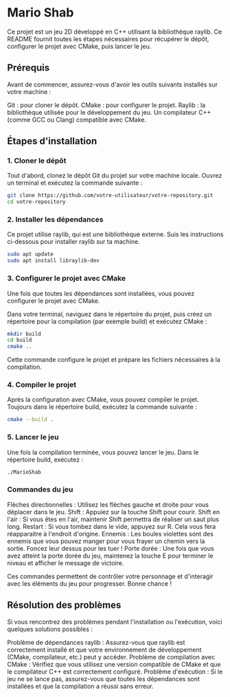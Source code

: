 # Mario Shab

Ce projet est un jeu 2D développé en C++ utilisant la bibliothèque raylib. Ce README fournit toutes les étapes nécessaires pour récupérer le dépôt, configurer le projet avec CMake, puis lancer le jeu.

## Prérequis

Avant de commencer, assurez-vous d'avoir les outils suivants installés sur votre machine :

Git : pour cloner le dépôt.
CMake : pour configurer le projet.
Raylib : la bibliothèque utilisée pour le développement du jeu.
Un compilateur C++ (comme GCC ou Clang) compatible avec CMake.

## Étapes d'installation

### 1. Cloner le dépôt

Tout d'abord, clonez le dépôt Git du projet sur votre machine locale. Ouvrez un terminal et exécutez la commande suivante :
```bash
git clone https://github.com/votre-utilisateur/votre-repository.git
cd votre-repository
```

### 2. Installer les dépendances

Ce projet utilise raylib, qui est une bibliothèque externe. Suis les instructions ci-dessous pour installer raylib sur ta machine.
```bash
sudo apt update
sudo apt install libraylib-dev
```

### 3. Configurer le projet avec CMake

Une fois que toutes les dépendances sont installées, vous pouvez configurer le projet avec CMake.

Dans votre terminal, naviguez dans le répertoire du projet, puis créez un répertoire pour la compilation (par exemple build) et exécutez CMake :

```bash
mkdir build
cd build
cmake ..
```

Cette commande configure le projet et prépare les fichiers nécessaires à la compilation.

### 4. Compiler le projet
Après la configuration avec CMake, vous pouvez compiler le projet. Toujours dans le répertoire build, exécutez la commande suivante :

```bash
cmake --build .
```

### 5. Lancer le jeu

Une fois la compilation terminée, vous pouvez lancer le jeu. Dans le répertoire build, exécutez :

```bash
./MarioShab
```

### Commandes du jeu 

Flèches directionnelles : Utilisez les flèches gauche et droite pour vous déplacer dans le jeu.
Shift : Appuiez sur la touche Shift pour courir.
Shift en l'air : Si vous êtes en l'air, maintenir Shift permettra de réaliser un saut plus long.
Restart : Si vous tombez dans le vide, appuyez sur R. Cela vous fera réapparaitre à l'endroit d'origine.
Ennemis : Les boules violettes sont des ennemis que vous pouvez manger pour vous frayer un chemin vers la sortie. Foncez leur dessus pour les tuer !
Porte dorée : Une fois que vous avez atteint la porte dorée du jeu, maintenez la touche E pour terminer le niveau et afficher le message de victoire.

Ces commandes permettent de contrôler votre personnage et d'interagir avec les éléments du jeu pour progresser. Bonne chance !


## Résolution des problèmes
Si vous rencontrez des problèmes pendant l'installation ou l'exécution, voici quelques solutions possibles :

Problème de dépendances raylib : Assurez-vous que raylib est correctement installé et que votre environnement de développement (CMake, compilateur, etc.) peut y accéder.
Problème de compilation avec CMake : Vérifiez que vous utilisez une version compatible de CMake et que le compilateur C++ est correctement configuré.
Problème d'exécution : Si le jeu ne se lance pas, assurez-vous que toutes les dépendances sont installées et que la compilation a réussi sans erreur.

